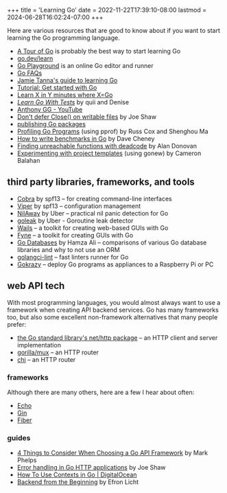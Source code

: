 +++
title = 'Learning Go'
date = 2022-11-22T17:39:10-08:00
lastmod = 2024-06-28T16:02:24-07:00
+++

Here are various resources that are good to know about if you want to start learning the Go programming language.

* [A Tour of Go](https://go.dev/tour/welcome/1) is probably the best way to start learning Go
* [go.dev/learn](https://go.dev/learn/)
* [Go Playground](https://go.dev/play/) is an online Go editor and runner
* [Go FAQs](https://go.dev/doc/faq)
* [Jamie Tanna's guide to learning Go](https://www.jvt.me/posts/2022/08/12/learning-new-language-go/)
* [Tutorial: Get started with Go](https://go.dev/doc/tutorial/getting-started)
* [Learn X in Y minutes where X=Go](https://learnxinyminutes.com/docs/go/)
* [_Learn Go With Tests_](https://quii.gitbook.io/learn-go-with-tests) by quii and Denise
* [Anthony GG - YouTube](https://www.youtube.com/@anthonygg_/videos)
* [Don't defer Close() on writable files](https://www.joeshaw.org/dont-defer-close-on-writable-files/) by Joe Shaw
* [publishing Go packages](/publishing-go-packages)
* [Profiling Go Programs](https://go.dev/blog/pprof) (using pprof) by Russ Cox and Shenghou Ma
* [How to write benchmarks in Go](https://dave.cheney.net/2013/06/30/how-to-write-benchmarks-in-go) by Dave Cheney
* [Finding unreachable functions with deadcode](https://go.dev/blog/deadcode) by Alan Donovan
* [Experimenting with project templates](https://go.dev/blog/gonew) (using gonew) by Cameron Balahan

## third party libraries, frameworks, and tools

* [Cobra](https://github.com/spf13/cobra) by spf13 – for creating command-line interfaces
* [Viper](https://github.com/spf13/viper) by spf13 – configuration management
* [NilAway](https://github.com/uber-go/nilaway/?uclick_id=43206374-f01b-4b03-9250-506f8c102a81) by Uber – practical nil panic detection for Go
* [goleak](https://github.com/uber-go/goleak) by Uber - Goroutine leak detector
* [Wails](https://wails.io/) – a toolkit for creating web-based GUIs with Go
* [Fyne](https://fyne.io/) – a toolkit for creating GUIs with Go
* [Go Databases](https://blog.teamortix.com/posts/2021/08/go-databases/) by Hamza Ali – comparisons of various Go database libraries and why to not use an ORM
* [golangci-lint](https://github.com/golangci/golangci-lint) – fast linters runner for Go
* [Gokrazy](https://news.ycombinator.com/item?id=37583234) – deploy Go programs as appliances to a Raspberry Pi or PC

## web API tech

With most programming languages, you would almost always want to use a framework when creating API backend services. Go has many frameworks too, but also some excellent non-framework alternatives that many people prefer:

* [the Go standard library's net/http package](https://pkg.go.dev/net/http) – an HTTP client and server implementation
* [gorilla/mux](https://github.com/gorilla/mux) – an HTTP router
* [chi](https://github.com/go-chi/chi) – an HTTP router

### frameworks

Although there are many others, here are a few I hear about often:

* [Echo](https://github.com/labstack/echo)
* [Gin](https://github.com/gin-gonic)
* [Fiber](https://gofiber.io/)

### guides

* [4 Things to Consider When Choosing a Go API Framework](https://markphelps.me/posts/4-things-to-consider-when-choosing-a-go-api-framework/) by Mark Phelps
* [Error handling in Go HTTP applications](https://www.joeshaw.org/error-handling-in-go-http-applications/) by Joe Shaw
* [How To Use Contexts in Go | DigitalOcean](https://www.digitalocean.com/community/tutorials/how-to-use-contexts-in-go)
* [Backend from the Beginning](https://eblog.fly.dev/backendbasics.html) by Efron Licht
